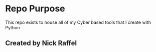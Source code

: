 # Repo Purpose

This repo exists to house all of my Cyber based tools that I create with Python

## Created by Nick Raffel
